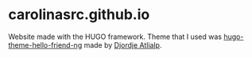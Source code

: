 # carolinasrc.github.io
Website made with the HUGO framework. Theme that I used was [hugo-theme-hello-friend-ng](https://github.com/rhazdon/hugo-theme-hello-friend-ng) made by [Djordje Atlialp](https://github.com/rhazdon).
